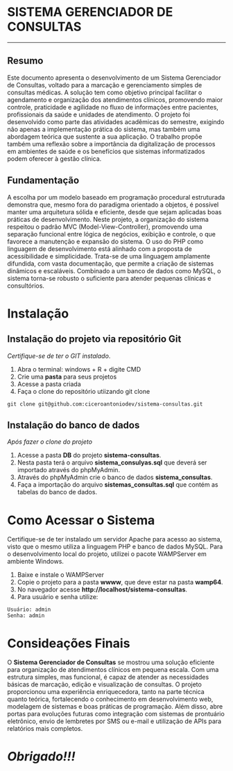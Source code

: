 # SISTEMA GERENCIADOR DE CONSULTAS
***

## Resumo

Este documento apresenta o desenvolvimento de um Sistema Gerenciador de Consultas, voltado para a marcação e gerenciamento simples de consultas médicas. A solução tem como objetivo principal facilitar o agendamento e organização dos atendimentos clínicos, promovendo maior controle, praticidade e agilidade no fluxo de informações entre pacientes, profissionais da saúde e unidades de atendimento. O projeto foi desenvolvido como parte das atividades acadêmicas do semestre, exigindo não apenas a implementação prática do sistema, mas também uma abordagem teórica que sustente a sua aplicação. O trabalho propõe também uma reflexão sobre a importância da digitalização de processos em ambientes de saúde e os benefícios que sistemas informatizados podem oferecer à gestão clínica.

## Fundamentação

A escolha por um modelo baseado em programação procedural estruturada demonstra que, mesmo fora do paradigma orientado a objetos, é possível manter uma arquitetura sólida e eficiente, desde que sejam aplicadas boas práticas de desenvolvimento. Neste projeto, a organização do sistema respeitou o padrão MVC (Model-View-Controller), promovendo uma separação funcional entre lógica de negócios, exibição e controle, o que favorece a manutenção e expansão do sistema. O uso do PHP como linguagem de desenvolvimento está alinhado com a proposta de acessibilidade e simplicidade. Trata-se de uma linguagem amplamente difundida, com vasta documentação, que permite a criação de sistemas dinâmicos e escaláveis. Combinado a um banco de dados como MySQL, o sistema torna-se robusto o suficiente para atender pequenas clínicas e consultórios.

# Instalação

## Instalação do projeto via repositório Git

_Certifique-se de ter o GIT instalado_.

1) Abra o terminal: windows + R + digite CMD
2) Crie uma __pasta__ para seus projetos
3) Acesse a pasta criada
4) Faça o clone do repositório utiizando git clone
   
```
git clone git@github.com:ciceroantoniodev/sistema-consultas.git
```

## Instalação do banco de dados

_Após fazer o clone do projeto_

1) Acesse a pasta __DB__ do projeto __sistema-consultas__.
2) Nesta pasta terá o arquivo __sistema_consulyas.sql__ que deverá ser importado através do phpMyAdmin.
3) Através do phpMyAdmin crie o banco de dados __sistema_consultas__.
4) Faça a importação do arquivo __sistemas_consultas.sql__ que contém as tabelas do banco de dados.

# Como Acessar o Sistema

Certifique-se de ter instalado um servidor Apache para acesso ao sistema, visto que o mesmo utiliza a linguagem PHP e banco de dados MySQL. Para o desenvolvimento local do projeto, utilizei o pacote WAMPServer em ambiente Windows.

1) Baixe e instale o WAMPServer
2) Copie o projeto para a pasta __wwww__, que deve estar na pasta __wamp64__.
3) No navegador acesse __http://localhost/sistema-consultas__.
4) Para usuário e senha utilize:

```
Usuário: admin
Senha: admin
```

# Consideações Finais

O __Sistema Gerenciador de Consultas__ se mostrou uma solução eficiente para organização de atendimentos clínicos em pequena escala. Com uma estrutura simples, mas funcional, é capaz de atender as necessidades básicas de marcação, edição e visualização de consultas. O projeto proporcionou uma experiência enriquecedora, tanto na parte técnica quanto teórica, fortalecendo o conhecimento em desenvolvimento web, modelagem de sistemas e boas práticas de programação. Além disso, abre portas para evoluções futuras como integração com sistemas de prontuário eletrônico, envio de lembretes por SMS ou e-mail e utilização de APIs para relatórios mais completos.

# _Obrigado!!!_
